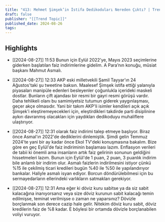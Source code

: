 ```yaml
---
title: "413: Mehmet Şimşek’in İstifa Dedikoduları Nereden Çıktı? | Trend Topic #Neymiş"
draft: false
publisher: "[[Trend Topic]]"
published_date: 2024-08-26
tags:
---
```



## Highlights
* [[2024-08-27]] 11:53  Bunun için Eylül 2022’ye, Mayıs 2023 seçimlerine giderken başlatılan faiz indirimlerine gidelim. A Para’nın konuğu, müsiat başkanı Mahmut Asmalı.

* [[2024-08-27]] 12:33  AKP eski milletvekili Şamil Tayyar'ın 24 Ağustos'taki şu tweetine baksın. Maalesef Şimşek istifa ettiği yalanıyla piyasaları manipüle edenleri besleyenler çoğunlukla içerideki maskeli dostlar. Bunların çift ajandası bir resmi bir gayri resmi görüşü vardır. Daha tehlikeli olanı bu samimiyetsiz tutumun giderek yaygınlaşması, geçer akçe olmasıdır. Yani bir takım AKP'li isimler kendileri açık açık Şimşek'i eleştiremeyecekleri için, eleştirdikleri takdirde parti disiplinine aykırı davranmış olacakları için yaydıkları dedikoduyu muhaliflere ulaştırıyor.

* [[2024-08-27]] 12:31  olarak faiz indirimi talep etmeye başlıyor. Biraz önce Asmal'ın 2022'de dediklerini dinlemiştik. Şimdi gelin Temmuz 2024'te yani bir ay kadar önce Ekol TV'deki konuşmasına bakalım. Bize göre en geç Eylül'de faiz indiriminin başlaması lazım. Enflasyon verileri de tabii ki önemli ama insanların artık faiz gelirinin sonunun geldiğini hissetmeleri lazım. Bunun için Eylül'de 1 puan, 2 puan, 3 puanlık indirim bile anlamlı bir indirim olur. Asmalı faizlerin indirilmesini istiyor çünkü %15 ile çekilmiş ticari kredileri bugün %40 ile %50 ile yapılandırıyor bankalar. Haliyle asmalı isyan ediyor. Borcun döndürülebilmesi için bu sermayedarların ellerindeki varlıkların satmakları gerekiyor.

* [[2024-08-27]] 12:31  Ama eğer ki döviz kuru sabitse ya da siz sabit kalacağına inanıyorsanız veya size döviz kurunun sabit kalacağı temin edilmişse, teminat verilmişse o zaman ne yaparsınız? Dövizle borçlanmak son derece cazip hale gelir. Nitekim döviz kuru sabit, döviz kredilerin faiz de %8 kadar. E böylesi bir ortamda dövizle borçlanabilen voliyi vuruyor.

